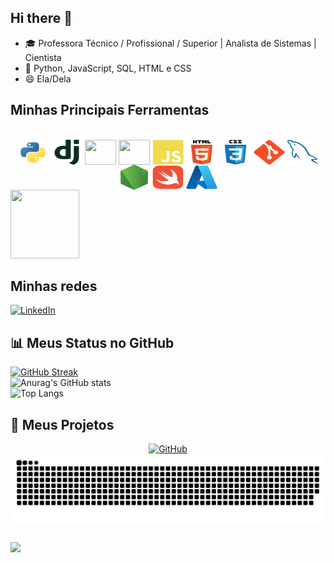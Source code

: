 ## Hi there 👋
      
- 🎓 Professora Técnico / Profissional / Superior  |  Analista de Sistemas  |  Cientista
- 🌱  Python, JavaScript, SQL, HTML e CSS  
- 😄 Ela/Dela

## Minhas Principais Ferramentas
<div bgcolor='white' align="center" style="display: inline_block;" ><br>
<img align="center" height="40" width="50" src="https://raw.githubusercontent.com/devicons/devicon/master/icons/python/python-original.svg">
<img align="center" height="40" width="50" src="https://github.com/devicons/devicon/blob/master/icons/django/django-plain.svg">
<img align="center" height="40" width="50" src="https://github.com/MARISTELAOLIVEIRA/Imagens/blob/main/Flask.svg">
<img align="center" height="40" width="50" src="https://github.com/MARISTELAOLIVEIRA/Imagens/blob/main/GitHub2.svg">
<img align="center" height="40" width="50" src="https://github.com/devicons/devicon/blob/master/icons/javascript/javascript-plain.svg">
<img align="center" height="40" width="50" src="https://github.com/devicons/devicon/blob/master/icons/html5/html5-original-wordmark.svg">
<img align="center" height="40" width="50" src="https://github.com/devicons/devicon/blob/master/icons/css3/css3-original-wordmark.svg">
<img align="center" height="40" width="50" src="https://github.com/devicons/devicon/blob/master/icons/git/git-original.svg">
<img align="center" height="40" width="50" src="https://github.com/devicons/devicon/blob/master/icons/mysql/mysql-original.svg">
<img align="center" height="40" width="50" src="https://github.com/devicons/devicon/blob/master/icons/nodejs/nodejs-original.svg">
<img align="center" height="40" width="50" src="https://github.com/devicons/devicon/blob/master/icons/swift/swift-original.svg">
<img align="center" height="40" width="50" src="https://github.com/devicons/devicon/blob/master/icons/azure/azure-original.svg">
</div>

<img height="110" width="110" src="giphy.webp">

## Minhas redes
<div>
<a href="https://www.linkedin.com/in/maristelanunesoliveira/" target="_blank"><img src="https://img.shields.io/badge/-LinkedIn-%230077B5?style=for-the-badge&logo=linkedin&logoColor=white" alt="LinkedIn"></a> 
</div>

## 📊 Meus Status no GitHub

[![GitHub Streak](https://github-readme-streak-stats-six-ruddy.vercel.app?user=MARISTELAOLIVEIRA&theme=dracula&locale=pt_BR&date_format=j%20M%5B%20Y%5D)](https://git.io/streak-stats)<br>
![Anurag's GitHub stats](https://github-readme-stats.vercel.app/api?username=MARISTELAOLIVEIRA&show_icons=true&theme=dracula)<br>
![Top Langs](https://github-readme-stats.vercel.app/api/top-langs/?username=MARISTELAOLIVEIRA&langs_count=8&layout=compact&hide_progress=true&theme=dracula)


## 🚀 Meus Projetos

<div style="text-align: center;">
  <a href="https://github.com/MARISTELAOLIVEIRA" target="_blank">
    <img src="https://img.shields.io/badge/-GitHub-%23181717?style=for-the-badge&logo=github&logoColor=white" alt="GitHub">
  </a>
</div>

<picture align="center">
  <source media="(prefers-color-scheme: dark)" srcset="https://raw.githubusercontent.com/mari4souza/mari4souza/output/github-contribution-grid-snake-dark.svg">
  <source media="(prefers-color-scheme: light)" srcset="https://raw.githubusercontent.com/mari4souza/mari4souza/output/github-contribution-grid-snake-dark.svg">
  <img align="center" alt="github contribution grid snake animation" src="https://raw.githubusercontent.com/mari4souza/mari4souza/output/github-contribution-grid-snake.svg">
</picture><br><br>

![](https://visitcount.itsvg.in/api?id=MARISTELAOLIVEIRA&icon=0&color=0)

